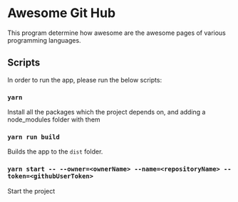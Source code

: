 # Awesome Git Hub

This program determine how awesome are the awesome pages of various programming languages.

## Scripts

In order to run the app, please run the below scripts:

### `yarn`

Install all the packages which the project depends on, and adding a node_modules folder with them

### `yarn run build`

Builds the app to the `dist` folder.

### `yarn start -- --owner=<ownerName> --name=<repositoryName> --token=<githubUserToken>`

Start the project
